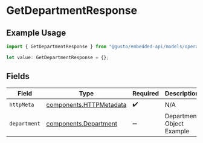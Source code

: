 # GetDepartmentResponse

## Example Usage

```typescript
import { GetDepartmentResponse } from "@gusto/embedded-api/models/operations/getdepartment.js";

let value: GetDepartmentResponse = {};
```

## Fields

| Field                                                              | Type                                                               | Required                                                           | Description                                                        |
| ------------------------------------------------------------------ | ------------------------------------------------------------------ | ------------------------------------------------------------------ | ------------------------------------------------------------------ |
| `httpMeta`                                                         | [components.HTTPMetadata](../../models/components/httpmetadata.md) | :heavy_check_mark:                                                 | N/A                                                                |
| `department`                                                       | [components.Department](../../models/components/department.md)     | :heavy_minus_sign:                                                 | Department Object Example                                          |
